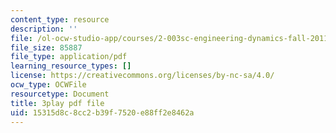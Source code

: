 ```yaml
---
content_type: resource
description: ''
file: /ol-ocw-studio-app/courses/2-003sc-engineering-dynamics-fall-2011/15315d8c8cc2b39f7520e88ff2e8462a_63sIgMvBuEQ.pdf
file_size: 85887
file_type: application/pdf
learning_resource_types: []
license: https://creativecommons.org/licenses/by-nc-sa/4.0/
ocw_type: OCWFile
resourcetype: Document
title: 3play pdf file
uid: 15315d8c-8cc2-b39f-7520-e88ff2e8462a
---
```

